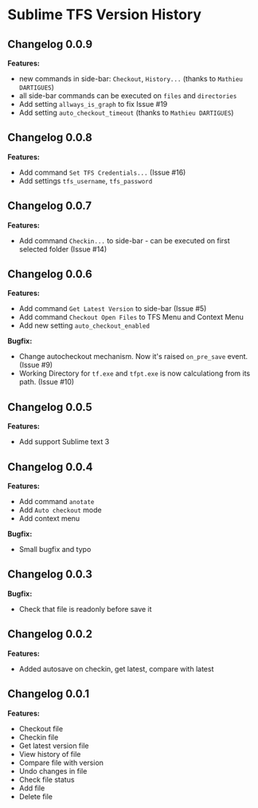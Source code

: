 # Sublime TFS Version History

## Changelog 0.0.9

**Features:**

- new commands in side-bar: `Checkout`, `History...` (thanks to `Mathieu DARTIGUES`)
- all side-bar commands can be executed on `files` and `directories`
- Add setting `allways_is_graph` to fix Issue #19
- Add setting `auto_checkout_timeout` (thanks to `Mathieu DARTIGUES`)

## Changelog 0.0.8

**Features:**

- Add command `Set TFS Credentials...` (Issue #16)
- Add settings `tfs_username`, `tfs_password`

## Changelog 0.0.7

**Features:**

- Add command `Checkin...` to side-bar - can be executed on first selected folder (Issue #14)

## Changelog 0.0.6

**Features:**

- Add command `Get Latest Version` to side-bar (Issue #5)
- Add command `Checkout Open Files` to TFS Menu and Context Menu
- Add new setting `auto_checkout_enabled`

**Bugfix:**

- Change autocheckout mechanism. Now it's raised `on_pre_save` event. (Issue #9)
- Working Directory for `tf.exe` and `tfpt.exe` is now calculationg from its path. (Issue #10)

## Changelog 0.0.5

**Features:**

- Add support Sublime text 3

## Changelog 0.0.4

**Features:**

- Add command `anotate`
- Add `Auto checkout` mode
- Add context menu

**Bugfix:**

- Small bugfix and typo

## Changelog 0.0.3

**Bugfix:**

- Check that file is readonly before save it

## Changelog 0.0.2

**Features:**

- Added autosave on checkin, get latest, compare with latest

## Changelog 0.0.1

**Features:**

- Checkout file
- Checkin file
- Get latest version file
- View history of file
- Compare file with version
- Undo changes in file
- Check file status
- Add file
- Delete file
